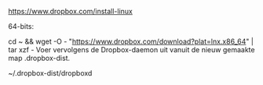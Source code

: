 https://www.dropbox.com/install-linux

64-bits:

cd ~ && wget -O - "https://www.dropbox.com/download?plat=lnx.x86_64" | tar xzf -
Voer vervolgens de Dropbox-daemon uit vanuit de nieuw gemaakte map .dropbox-dist.

~/.dropbox-dist/dropboxd
